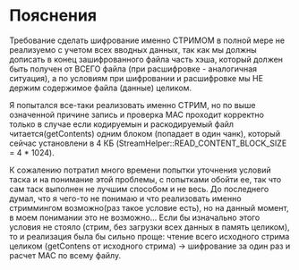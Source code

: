 # Пояснения

Требование сделать шифрование именно СТРИМОМ в полной мере не реализуемо с учетом всех вводных данных, так как мы должны дописать в конец зашифрованного файла часть хэша, который должен быть получен от ВСЕГО файла (при расшифровке - аналогичная ситуация), а по условиям при шифровании и расшифровке мы НЕ держим содержимое файла (данные) целиком.

Я попытался все-таки реализовать именно СТРИМ, но по выше означенной причине запись и проверка MAC проходит корректно только в случае если кодируемын и раскодируемый файл читается(getContents) одним блоком (попадает в один чанк), который сейчас установлени в 4 КБ (StreamHelper::READ_CONTENT_BLOCK_SIZE = 4 * 1024).

К сожалению потратил много времени попытки уточнения условий таска и на понимание этой проблемы, с попытками обойти ее, так что сам таск выполнен не лучшим способом и не весь. До последнего думал, что я чего-то не понимаю и что реализовать именно стриммингом возможно(раз такое условие есть), но на данный момент, в моем понимании это не возможно... Если бы изначально этого условия не стояло (стрим, без загрузки всех данных в память целиком), то и реализация была бы сильно проще: чтение всего исходного стрима целиком (getContens от исходного стрима) -> шифрование за один раз и расчет MAC по всему файлу. 
